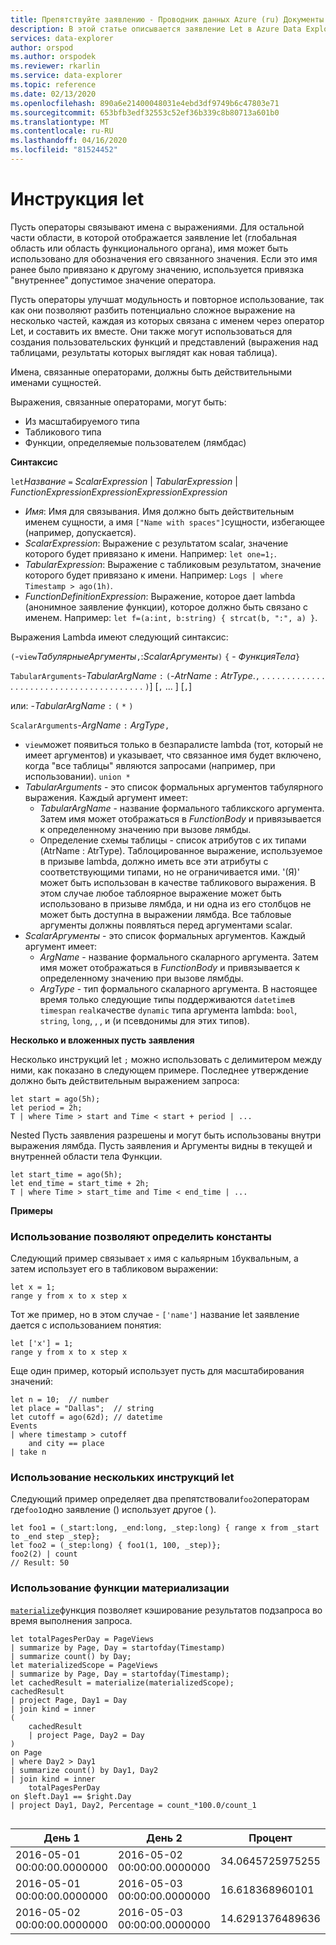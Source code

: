 ```yaml
---
title: Препятствуйте заявлению - Проводник данных Azure (ru) Документы Майкрософт
description: В этой статье описывается заявление Let в Azure Data Explorer.
services: data-explorer
author: orspod
ms.author: orspodek
ms.reviewer: rkarlin
ms.service: data-explorer
ms.topic: reference
ms.date: 02/13/2020
ms.openlocfilehash: 890a6e21400048031e4ebd3df9749b6c47803e71
ms.sourcegitcommit: 653bfb3edf32553c52ef36b339c8b80713a601b0
ms.translationtype: MT
ms.contentlocale: ru-RU
ms.lasthandoff: 04/16/2020
ms.locfileid: "81524452"
---
```

# <a name="let-statement"></a>Инструкция let

Пусть операторы связывают имена с выражениями. Для остальной части области, в которой отображается заявление let (глобальная область или область функционального органа), имя может быть использовано для обозначения его связанного значения. Если это имя ранее было привязано к другому значению, используется привязка "внутреннее" допустимое значение оператора.

Пусть операторы улучшат модульность и повторное использование, так как они позволяют разбить потенциально сложное выражение на несколько частей, каждая из которых связана с именем через оператор Let, и составить их вместе. Они также могут использоваться для создания пользовательских функций и представлений (выражения над таблицами, результаты которых выглядят как новая таблица).

Имена, связанные операторами, должны быть действительными именами сущностей.

Выражения, связанные операторами, могут быть:
* Из масштабируемого типа
* Табликового типа
* Функции, определяемые пользователем (лямбдас)

**Синтаксис**

`let`*Название* `=` *ScalarExpression* | *TabularExpression* | *FunctionExpressionExpressionExpressionExpression*

* *Имя*: Имя для связывания. Имя должно быть действительным именем сущности, а имя `["Name with spaces"]`сущности, избегающее (например, допускается). 
* *ScalarExpression*: Выражение с результатом scalar, значение которого будет привязано к имени. Например: `let one=1;`.
* *TabularExpression*: Выражение с табликовым результатом, значение которого будет привязано к имени. Например: `Logs | where Timestamp > ago(1h)`.
* *FunctionDefinitionExpression*: Выражение, которое дает lambda (анонимное заявление функции), которое должно быть связано с именем.
  Например: `let f=(a:int, b:string) { strcat(b, ":", a) }`.

Выражения Lambda имеют следующий синтаксис:

`(`-`view`*ТабулярныеАргументы*`,`:*ScalarАргументы*`)` `{` - *ФункцияТела*`}`

`TabularArguments`-*TabularArgName* `:` `(`-*AtrName* `:` *AtrType*.`,` . . . . . . . . . . . . . . . . . . . . . . . . . . . . . . . . . . . . . . . . `)`] [`,` ... ] [`,`]

 или: -*TabularArgName* `:` `(` `*` `)`

`ScalarArguments`-*ArgName* `:` *ArgType*`,`

* `view`может появиться только в безпаралисте lambda (тот, который не имеет аргументов) и указывает, что связанное имя будет включено, когда "все таблицы" являются запросами (например, при использовании). `union *`
* *TabularArguments* - это список формальных аргументов табулярного выражения.
  Каждый аргумент имеет:
  * *TabularArgName* - название формального табликского аргумента. Затем имя может отображаться в *FunctionBody* и привязывается к определенному значению при вызове лямбды. 
  * Определение схемы таблицы - список атрибутов с их типами (AtrName : AtrType).
  Таблоцированное выражение, используемое в призыве lambda, должно иметь все эти атрибуты с соответствующими типами, но не ограничивается ими. 
  '(Я)' может быть использован в качестве табликового выражения. В этом случае любое таблоярное выражение может быть использовано в призыве лямбда, и ни одна из его столбцов не может быть доступна в выражении лямбда.
  Все табловые аргументы должны появляться перед аргументами scalar.
* *ScalarАргументы* - это список формальных аргументов. 
  Каждый аргумент имеет:
  * *ArgName* - название формального скаларного аргумента. Затем имя может отображаться в *FunctionBody* и привязывается к определенному значению при вызове лямбды.  
  * *ArgType* - тип формального скаларного аргумента. В настоящее время только следующие типы поддерживаются `datetime`в `timespan` `real`качестве `dynamic` типа аргумента lambda: `bool`, `string`, `long`, , , и (и псевдонимы для этих типов).

**Несколько и вложенных пусть заявления**

Несколько инструкций let `;` можно использовать с делимитером между ними, как показано в следующем примере.
Последнее утверждение должно быть действительным выражением запроса: 

```kusto
let start = ago(5h); 
let period = 2h; 
T | where Time > start and Time < start + period | ...
```

Nested Пусть заявления разрешены и могут быть использованы внутри выражения лямбда.
Пусть заявления и Аргументы видны в текущей и внутренней области тела Функции.

```kusto
let start_time = ago(5h); 
let end_time = start_time + 2h; 
T | where Time > start_time and Time < end_time | ...
```

**Примеры**

### <a name="using-let-to-define-constants"></a>Использование позволяют определить константы

Следующий пример связывает `x` имя с кальярным `1`буквальным, а затем использует его в табликовом выражении:

```kusto
let x = 1;
range y from x to x step x
```

Тот же пример, но в этом случае - `['name']` название let заявление дается с использованием понятия:

```kusto
let ['x'] = 1;
range y from x to x step x
```

Еще один пример, который использует пусть для масштабирования значений:

```kusto
let n = 10;  // number
let place = "Dallas";  // string
let cutoff = ago(62d); // datetime
Events 
| where timestamp > cutoff 
    and city == place 
| take n
```

### <a name="using-multiple-let-statements"></a>Использование нескольких инструкций let

Следующий пример определяет два препятствовали`foo2`операторам где`foo1`одно заявление () использует другое ( ).

```kusto
let foo1 = (_start:long, _end:long, _step:long) { range x from _start to _end step _step};
let foo2 = (_step:long) { foo1(1, 100, _step)};
foo2(2) | count
// Result: 50
```

### <a name="using-materialize-function"></a>Использование функции материализации

[`materialize`](materializefunction.md)функция позволяет кэширование результатов подзапроса во время выполнения запроса. 

```kusto
let totalPagesPerDay = PageViews
| summarize by Page, Day = startofday(Timestamp)
| summarize count() by Day;
let materializedScope = PageViews
| summarize by Page, Day = startofday(Timestamp);
let cachedResult = materialize(materializedScope);
cachedResult
| project Page, Day1 = Day
| join kind = inner
(
    cachedResult
    | project Page, Day2 = Day
)
on Page
| where Day2 > Day1
| summarize count() by Day1, Day2
| join kind = inner
    totalPagesPerDay
on $left.Day1 == $right.Day
| project Day1, Day2, Percentage = count_*100.0/count_1


```

|День 1|День 2|Процент|
|---|---|---|
|2016-05-01 00:00:00.0000000|2016-05-02 00:00:00.0000000|34.0645725975255|
|2016-05-01 00:00:00.0000000|2016-05-03 00:00:00.0000000|16.618368960101|
|2016-05-02 00:00:00.0000000|2016-05-03 00:00:00.0000000|14.6291376489636|
